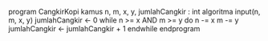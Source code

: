 program CangkirKopi
kamus
    n, m, x, y, jumlahCangkir : int
algoritma
    input(n, m, x, y)
    jumlahCangkir <- 0
    while n >= x AND m >= y do
        n -= x
		m -= y
		jumlahCangkir <- jumlahCangkir + 1 
    endwhile
endprogram